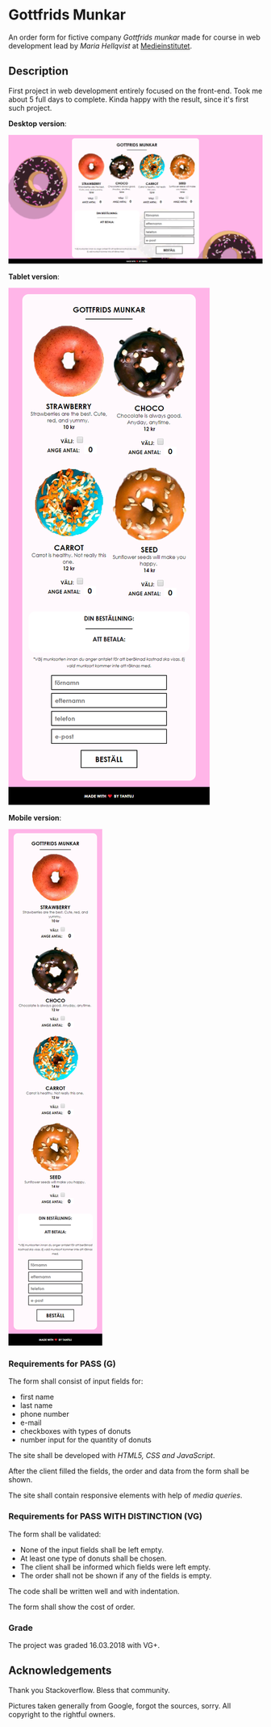 # Gottfrids Munkar
An order form for fictive company *Gottfrids munkar* made for course in web development lead by *Maria Hellqvist* at [Medieinstitutet](https://medieinstitutet.se). 

## Description
First project in web development entirely focused on the front-end. Took me about 5 full days to complete. Kinda happy with the result, since it's first such project.

**Desktop version**:

![desktop](/img/form.png)

**Tablet version**:

![tablet](/img/768.png)

**Mobile version**:

![mobile](/img/480.png)
 
### Requirements for PASS (G)
The form shall consist of input fields for: 
* first name
* last name
* phone number
* e-mail 
* checkboxes with types of donuts
* number input for the quantity of donuts

The site shall be developed with *HTML5, CSS and JavaScript*. 

After the client filled the fields, the order and data from the form shall be shown.

The site shall contain responsive elements with help of *media queries*.

### Requirements for PASS WITH DISTINCTION (VG)
The form shall be validated: 
* None of the input fields shall be left empty.
* At least one type of donuts shall be chosen. 
* The client shall be informed which fields were left empty.
* The order shall not be shown if any of the fields is empty.

The code shall be written well and with indentation. 

The form shall show the cost of order.

### Grade
The project was graded 16.03.2018 with VG+. 

## Acknowledgements
Thank you Stackoverflow. Bless that community. 

Pictures taken generally from Google, forgot the sources, sorry. All copyright to the rightful owners.